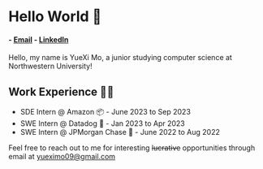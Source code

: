 # Hello World 👋

#### - [Email](mailto:yueximo09@gmail.com) - [LinkedIn](https://www.linkedin.com/in/yueximo/)

Hello, my name is YueXi Mo, a junior studying computer science at Northwestern University!

## Work Experience 👨‍💻
- SDE Intern @ Amazon 📦 - June 2023 to Sep 2023
- SWE Intern @ Datadog 🐶 - Jan 2023 to Apr 2023 
- SWE Intern @ JPMorgan Chase 🏦 - June 2022 to Aug 2022

Feel free to reach out to me for interesting <s>lucrative</s> opportunities through email at yueximo09@gmail.com

